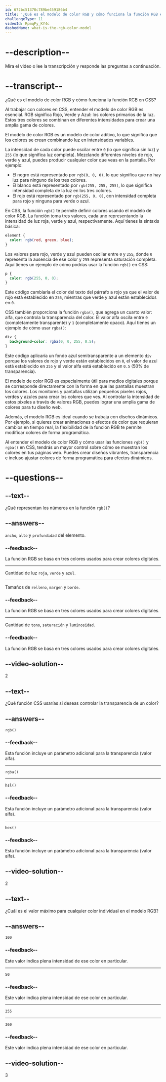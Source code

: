 ```yaml
---
id: 672bc51370c789be459186b4
title: '¿Qué es el modelo de color RGB y cómo funciona la función RGB en CSS?'
challengeType: 11
videoId: RpmqPy_KY4c
dashedName: what-is-the-rgb-color-model
---
```


# --description--

Mira el video o lee la transcripción y responde las preguntas a continuación.

# --transcript--

¿Qué es el modelo de color RGB y cómo funciona la función RGB en CSS?

Al trabajar con colores en CSS, entender el modelo de color RGB es esencial. RGB significa Rojo, Verde y Azul: los colores primarios de la luz. Estos tres colores se combinan en diferentes intensidades para crear una amplia gama de colores.

El modelo de color RGB es un modelo de color aditivo, lo que significa que los colores se crean combinando luz en intensidades variables.

La intensidad de cada color puede oscilar entre `0` (lo que significa sin luz) y `255` (lo que significa luz completa). Mezclando diferentes niveles de rojo, verde y azul, puedes producir cualquier color que veas en la pantalla. Por ejemplo:

- El negro está representado por `rgb(0, 0, 0)`, lo que significa que no hay luz para ninguno de los tres colores.
- El blanco está representado por `rgb(255, 255, 255)`, lo que significa intensidad completa de la luz en los tres colores.
- El rojo está representado por `rgb(255, 0, 0)`, con intensidad completa para rojo y ninguna para verde o azul.

En CSS, la función `rgb()` te permite definir colores usando el modelo de color RGB. La función toma tres valores, cada uno representando la intensidad de luz roja, verde y azul, respectivamente. Aquí tienes la sintaxis básica:

```css
element {
  color: rgb(red, green, blue);
}
```

Los valores para rojo, verde y azul pueden oscilar entre `0` y `255`, donde `0` representa la ausencia de ese color y `255` representa saturación completa. Aquí tienes un ejemplo de cómo podrías usar la función `rgb()` en CSS:

```css
p {
  color: rgb(255, 0, 0);
}
```

Este código cambiaría el color del texto del párrafo a rojo ya que el valor de rojo está establecido en `255`, mientras que verde y azul están establecidos en `0`.

CSS también proporciona la función `rgba()`, que agrega un cuarto valor: alfa, que controla la transparencia del color. El valor alfa oscila entre `0` (completamente transparente) y `1` (completamente opaco). Aquí tienes un ejemplo de cómo usar `rgba()`:

```css
div {
  background-color: rgba(0, 0, 255, 0.5);
}
```

Este código aplicaría un fondo azul semitransparente a un elemento `div` porque los valores de rojo y verde están establecidos en `0`, el valor de azul está establecido en `255` y el valor alfa está establecido en `0.5` (50% de transparencia).

El modelo de color RGB es especialmente útil para medios digitales porque se corresponde directamente con la forma en que las pantallas muestran los colores. Los monitores y pantallas utilizan pequeños píxeles rojos, verdes y azules para crear los colores que ves. Al controlar la intensidad de estos píxeles a través de valores RGB, puedes lograr una amplia gama de colores para tu diseño web.

Además, el modelo RGB es ideal cuando se trabaja con diseños dinámicos. Por ejemplo, si quieres crear animaciones o efectos de color que requieran cambios en tiempo real, la flexibilidad de la función RGB te permite modificar colores de forma programática.

Al entender el modelo de color RGB y cómo usar las funciones `rgb()` y `rgba()` en CSS, tendrás un mayor control sobre cómo se muestran los colores en tus páginas web. Puedes crear diseños vibrantes, transparencia e incluso ajustar colores de forma programática para efectos dinámicos.

# --questions--

## --text--

¿Qué representan los números en la función `rgb()`?

## --answers--

`ancho`, `alto` y `profundidad` del elemento.

### --feedback--

La función RGB se basa en tres colores usados para crear colores digitales.

---

Cantidad de luz `roja`, `verde` y `azul`.

---

Tamaños de `relleno`, `margen` y `borde`.

### --feedback--

La función RGB se basa en tres colores usados para crear colores digitales.

---

Cantidad de `tono`, `saturación` y `luminosidad`.

### --feedback--

La función RGB se basa en tres colores usados para crear colores digitales.

## --video-solution--

2

## --text--

¿Qué función CSS usarías si deseas controlar la transparencia de un color?

## --answers--

`rgb()`

### --feedback--

Esta función incluye un parámetro adicional para la transparencia (valor alfa).

---

`rgba()`

---

`hsl()`

### --feedback--

Esta función incluye un parámetro adicional para la transparencia (valor alfa).

---

`hex()`

### --feedback--

Esta función incluye un parámetro adicional para la transparencia (valor alfa).

## --video-solution--

2

## --text--

¿Cuál es el valor máximo para cualquier color individual en el modelo RGB?

## --answers--

`100`

### --feedback--

Este valor indica plena intensidad de ese color en particular.

---

`50`

### --feedback--

Este valor indica plena intensidad de ese color en particular.

---

`255`

---

`360`

### --feedback--

Este valor indica plena intensidad de ese color en particular.

## --video-solution--

3
